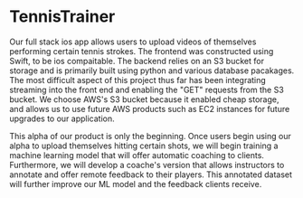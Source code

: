 # TennisTrainer

Our full stack ios app allows users to upload videos of themselves performing certain tennis strokes. The frontend was constructed using Swift, to be ios compaitable. The backend relies on an S3 bucket for storage and is primarily built using python and various database pacakages. The most difficult aspect of this project thus far has been integrating streaming into the front end and enabling the "GET" requests from the S3 bucket. We choose AWS's S3 bucket because it enabled cheap storage, and allows us to use future AWS products such as EC2 instances for future upgrades to our application. 

This alpha of our product is only the beginning. Once users begin using our alpha to upload themselves hitting certain shots, we will begin training a machine learning model that will offer automatic coaching to clients. Furthermore, we will develop a coache's version that allows instructors to annotate and offer remote feedback to their players. This annotated dataset will further improve our ML model and the feedback clients receive. 
